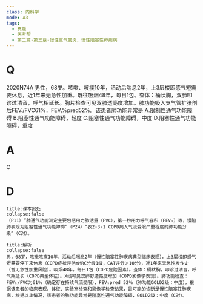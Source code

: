 ```yaml
---
class: 内科学
mode: A3
tags:
  - 真题
  - 医考帮
  - 第二篇-第三章-慢性支气管炎、慢性阻塞性肺疾病
---
```


# Q
2020N74A 男性，68岁。咳嗽、咳痰10年，活动后喘息2年，上3层楼即感气短需要休息，近1年来无急性加重。既往吸烟48年，每日1包。查体：桶状胸，双肺叩诊过清音，呼气相延长。胸片检查可见双肺透亮度增加。肺功能吸入支气管扩张剂后FEV₁/FVC61%，FEV₁%pred52%。该患者肺功能异常是
A.限制性通气功能障碍
B.阻塞性通气功能障碍，轻度
C.阻塞性通气功能障碍，中度
D.阻塞性通气功能障碍，重度

# A
C
# D
```ad-note
title:课本出处
collapse:false
（P11）“肺通气功能测定主要包括用力肺活量（FVC），第一秒用力呼气容积（FEV₁）等，慢阻肺表现为阻塞性通气功能障碍”（P24）“表2-3-1 COPD病人气流受限严重程度的肺功能分级”（C对）。
```

```ad-summary
title:解析
collapse:false
男，68岁，咳嗽咳痰10年，活动后喘息2年（慢性阻塞性肺疾病典型临床表现），上3层楼即感气短需要停下来休息（COPD症状评估mMRC分级1级，CAT评分＞10分），近1年来无急性发作史（暂无急性加重风险）。吸烟48年，每日1包（COPD危险因素）。查体：桶状胸，叩诊过清音，呼气期延长（COPD典型体征）。X线可见双肺野透亮度增加（COPD影像学表现）。肺功能检查：FEV₁/FVC为61％（确定存在持续气流受限），FEV₁pred 52％（肺功能GOLD2级：中度），根据该患者的临床表现、体征、实验室检查和影像学检查结果，最可能的诊断是慢性阻塞性肺疾病，根据以上情况，该患者的肺功能异常是阻塞性通气功能障碍，GOLD2级：中度（C对）。
```

